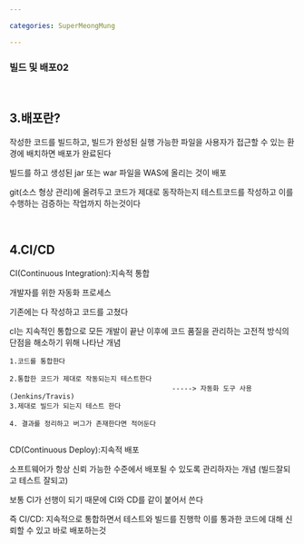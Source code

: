 ```yaml
---

categories: SuperMeongMung

---
```




### 빌드 및 배포02

&nbsp;


3.배포란?
---
작성한 코드를 빌드하고, 빌드가 완성된 실행 가능한 파일을 사용자가 접근할 수 있는 환경에 배치하면 배포가 완료된다


빌드를 하고 생성된 jar 또는 war 파일을 WAS에 올리는 것이 배포

git(소스 형상 관리)에 올려두고 코드가 제대로 동작하는지 테스트코드를 작성하고 이를 수행하는 검증하는 작업까지 하는것이다 


&nbsp;


4.CI/CD
---
CI(Continuous Integration):지속적 통합

개발자를 위한 자동화 프로세스


기존에는  다 작성하고 코드를 고쳤다

cI는 지속적인 통합으로 모든 개발이 끝난 이후에 코드 품질을 관리하는 고전적 방식의 단점을 해소하기 위해 나타난 개념

```
1.코드를 통합한다

2.통합한 코드가 제대로 작동되는지 테스트한다
                                        -----> 자동화 도구 사용(Jenkins/Travis)
3.제대로 빌드가 되는지 테스트 한다

4. 결과를 정리하고 버그가 존재한다면 적어둔다


```

CD(Continuous Deploy):지속적 배포

소프트웨어가 항상 신뢰 가능한 수준에서 배포될 수 있도록 관리하자는 개념 (빌드잘되고 테스트 잘되고)

보통 CI가 선행이 되기 때문에 CI와 CD를 같이 붙어서 쓴다



즉 CI/CD: 지속적으로 통합하면서 테스트와 빌드를 진행학 이를 통과한 코드에 대해 신뢰할 수 있고 바로 배포하는것

